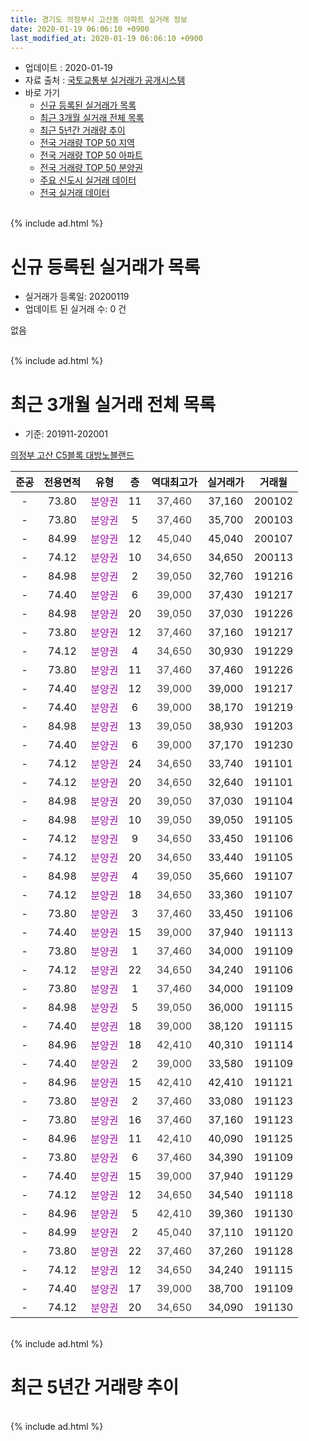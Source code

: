 ```yaml
---
title: 경기도 의정부시 고산동 아파트 실거래 정보
date: 2020-01-19 06:06:10 +0900
last_modified_at: 2020-01-19 06:06:10 +0900
---
```


* 업데이트 : 2020-01-19
* 자료 출처 : [국토교통부 실거래가 공개시스템](http://rt.molit.go.kr)
* 바로 가기
    * [신규 등록된 실거래가 목록](#신규-등록된-실거래가-목록)
    * [최근 3개월 실거래 전체 목록](#최근-3개월-실거래-전체-목록)
    * [최근 5년간 거래량 추이](#최근-5년간-거래량-추이)
    * [전국 거래량 TOP 50 지역](https://apt-info.github.io/apt-trade-info/최근-3개월-전국에서-가장-거래가-많이-발생한-지역)
    * [전국 거래량 TOP 50 아파트](https://apt-info.github.io/apt-trade-info/최근-3개월-전국에서-가장-거래가-많이-발생한-아파트)
    * [전국 거래량 TOP 50 분양권](https://apt-info.github.io/apt-trade-info/최근-3개월-전국에서-가장-거래가-많이-발생한-분양권)
    * [주요 신도시 실거래 데이터](https://apt-info.github.io/apt-trade-info/주요-신도시)
    * [전국 실거래 데이터](https://apt-info.github.io/apt-trade-info/전국)
<br>
{% include ad.html %}
<br>

# 신규 등록된 실거래가 목록
* 실거래가 등록일: 20200119
* 업데이트 된 실거래 수: 0 건

없음

<br>
{% include ad.html %}
<br>

# 최근 3개월 실거래 전체 목록
* 기준: 201911-202001


[의정부 고산 C5블록 대방노블랜드](https://search.naver.com/search.naver?query=%EA%B2%BD%EA%B8%B0%EB%8F%84+%EC%9D%98%EC%A0%95%EB%B6%80%EC%8B%9C+%EA%B3%A0%EC%82%B0%EB%8F%99+%EC%9D%98%EC%A0%95%EB%B6%80+%EA%B3%A0%EC%82%B0+C5%EB%B8%94%EB%A1%9D+%EB%8C%80%EB%B0%A9%EB%85%B8%EB%B8%94%EB%9E%9C%EB%93%9C)

|준공|전용면적|유형|층|역대최고가|실거래가|거래월|
|:---:|:---:|:---:|:---:|:---:|:---:|:---:|
|-|73.80|<span style="color:#9C11A5">분양권</span>|11|<span style="color:#444444">37,460</span>|37,160|200102|
|-|73.80|<span style="color:#9C11A5">분양권</span>|5|<span style="color:#444444">37,460</span>|35,700|200103|
|-|84.99|<span style="color:#9C11A5">분양권</span>|12|<span style="color:#444444">45,040</span>|45,040|200107|
|-|74.12|<span style="color:#9C11A5">분양권</span>|10|<span style="color:#444444">34,650</span>|34,650|200113|
|-|84.98|<span style="color:#9C11A5">분양권</span>|2|<span style="color:#444444">39,050</span>|32,760|191216|
|-|74.40|<span style="color:#9C11A5">분양권</span>|6|<span style="color:#444444">39,000</span>|37,430|191217|
|-|84.98|<span style="color:#9C11A5">분양권</span>|20|<span style="color:#444444">39,050</span>|37,030|191226|
|-|73.80|<span style="color:#9C11A5">분양권</span>|12|<span style="color:#444444">37,460</span>|37,160|191217|
|-|74.12|<span style="color:#9C11A5">분양권</span>|4|<span style="color:#444444">34,650</span>|30,930|191229|
|-|73.80|<span style="color:#9C11A5">분양권</span>|11|<span style="color:#444444">37,460</span>|37,460|191226|
|-|74.40|<span style="color:#9C11A5">분양권</span>|12|<span style="color:#444444">39,000</span>|39,000|191217|
|-|74.40|<span style="color:#9C11A5">분양권</span>|6|<span style="color:#444444">39,000</span>|38,170|191219|
|-|84.98|<span style="color:#9C11A5">분양권</span>|13|<span style="color:#444444">39,050</span>|38,930|191203|
|-|74.40|<span style="color:#9C11A5">분양권</span>|6|<span style="color:#444444">39,000</span>|37,170|191230|
|-|74.12|<span style="color:#9C11A5">분양권</span>|24|<span style="color:#444444">34,650</span>|33,740|191101|
|-|74.12|<span style="color:#9C11A5">분양권</span>|20|<span style="color:#444444">34,650</span>|32,640|191101|
|-|84.98|<span style="color:#9C11A5">분양권</span>|20|<span style="color:#444444">39,050</span>|37,030|191104|
|-|84.98|<span style="color:#9C11A5">분양권</span>|10|<span style="color:#444444">39,050</span>|39,050|191105|
|-|74.12|<span style="color:#9C11A5">분양권</span>|9|<span style="color:#444444">34,650</span>|33,450|191106|
|-|74.12|<span style="color:#9C11A5">분양권</span>|20|<span style="color:#444444">34,650</span>|33,440|191105|
|-|84.98|<span style="color:#9C11A5">분양권</span>|4|<span style="color:#444444">39,050</span>|35,660|191107|
|-|74.12|<span style="color:#9C11A5">분양권</span>|18|<span style="color:#444444">34,650</span>|33,360|191107|
|-|73.80|<span style="color:#9C11A5">분양권</span>|3|<span style="color:#444444">37,460</span>|33,450|191106|
|-|74.40|<span style="color:#9C11A5">분양권</span>|15|<span style="color:#444444">39,000</span>|37,940|191113|
|-|73.80|<span style="color:#9C11A5">분양권</span>|1|<span style="color:#444444">37,460</span>|34,000|191109|
|-|74.12|<span style="color:#9C11A5">분양권</span>|22|<span style="color:#444444">34,650</span>|34,240|191106|
|-|73.80|<span style="color:#9C11A5">분양권</span>|1|<span style="color:#444444">37,460</span>|34,000|191109|
|-|84.98|<span style="color:#9C11A5">분양권</span>|5|<span style="color:#444444">39,050</span>|36,000|191115|
|-|74.40|<span style="color:#9C11A5">분양권</span>|18|<span style="color:#444444">39,000</span>|38,120|191115|
|-|84.96|<span style="color:#9C11A5">분양권</span>|18|<span style="color:#444444">42,410</span>|40,310|191114|
|-|74.40|<span style="color:#9C11A5">분양권</span>|2|<span style="color:#444444">39,000</span>|33,580|191109|
|-|84.96|<span style="color:#9C11A5">분양권</span>|15|<span style="color:#444444">42,410</span>|42,410|191121|
|-|73.80|<span style="color:#9C11A5">분양권</span>|2|<span style="color:#444444">37,460</span>|33,080|191123|
|-|73.80|<span style="color:#9C11A5">분양권</span>|16|<span style="color:#444444">37,460</span>|37,160|191123|
|-|84.96|<span style="color:#9C11A5">분양권</span>|11|<span style="color:#444444">42,410</span>|40,090|191125|
|-|73.80|<span style="color:#9C11A5">분양권</span>|6|<span style="color:#444444">37,460</span>|34,390|191109|
|-|74.40|<span style="color:#9C11A5">분양권</span>|15|<span style="color:#444444">39,000</span>|37,940|191129|
|-|74.12|<span style="color:#9C11A5">분양권</span>|12|<span style="color:#444444">34,650</span>|34,540|191118|
|-|84.96|<span style="color:#9C11A5">분양권</span>|5|<span style="color:#444444">42,410</span>|39,360|191130|
|-|84.99|<span style="color:#9C11A5">분양권</span>|2|<span style="color:#444444">45,040</span>|37,110|191120|
|-|73.80|<span style="color:#9C11A5">분양권</span>|22|<span style="color:#444444">37,460</span>|37,260|191128|
|-|74.12|<span style="color:#9C11A5">분양권</span>|12|<span style="color:#444444">34,650</span>|34,240|191115|
|-|74.40|<span style="color:#9C11A5">분양권</span>|17|<span style="color:#444444">39,000</span>|38,700|191109|
|-|74.12|<span style="color:#9C11A5">분양권</span>|20|<span style="color:#444444">34,650</span>|34,090|191130|


<br>
{% include ad.html %}
<br>

# 최근 5년간 거래량 추이


<div style="width:100%;">
    <canvas id="deal_progress" height="200"></canvas>
</div>

<script>
new Chart(document.getElementById("deal_progress"), {
    type: 'line',
    data: {
        labels: ['201501','201502','201503','201504','201505','201506','201507','201508','201509','201510','201511','201512','201601','201602','201603','201604','201605','201606','201607','201608','201609','201610','201611','201612','201701','201702','201703','201704','201705','201706','201707','201708','201709','201710','201711','201712','201801','201802','201803','201804','201805','201806','201807','201808','201809','201810','201811','201812','201901','201902','201903','201904','201905','201906','201907','201908','201909','201910','201911','201912','202001'],
        datasets: [{
            label: '매매',
            pointRadius: 1,
            data: [0, 0, 0, 0, 0, 0, 0, 0, 0, 0, 0, 0, 0, 0, 0, 0, 0, 0, 0, 0, 0, 0, 0, 0, 0, 0, 0, 0, 0, 0, 0, 0, 0, 0, 0, 0, 0, 0, 0, 0, 0, 0, 0, 0, 0, 0, 0, 0, 0, 0, 0, 0, 0, 2, 4, 7, 17, 27, 30, 10, 4],
            borderColor: "rgba(255, 201, 14, 1)",
            backgroundColor: "rgba(255, 201, 14, 0.5)",
            fill: false,
            lineTension: 0
        },{
            label: '전월세',
            pointRadius: 1,
            data: [0, 0, 0, 0, 0, 0, 0, 0, 0, 0, 0, 0, 0, 0, 0, 0, 0, 0, 0, 0, 0, 0, 0, 0, 0, 0, 0, 0, 0, 0, 0, 0, 0, 0, 0, 0, 0, 0, 0, 0, 0, 0, 0, 0, 0, 0, 0, 0, 0, 0, 0, 0, 0, 0, 0, 0, 0, 0, 0, 0, 0],
            borderColor: "rgba(0, 141, 185, 1)",
            backgroundColor: "rgba(0, 141, 185, 0.5)",
            fill: false,
            lineTension: 0
        }
        ]
    },
    options: {
        responsive: true,
        title: {
            display: false
        },
        tooltips: {
            mode: 'index',
            intersect: false
        },
        hover: {
            mode: 'nearest',
            intersect: true
        },
        scales: {
            xAxes: [{
                display: true,
                scaleLabel: {
                    display: true,
                    labelString: '년/월'
                }
            }],
            yAxes: [{
                display: true,
                ticks: {
                    suggestedMin: 0,
                },
                scaleLabel: {
                    display: true,
                    labelString: '실거래 수'
                }
            }]
        }
    }
});

</script>


<br>
{% include ad.html %}
<br>

